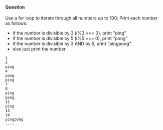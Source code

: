 #### Question

Use a for loop to iterate through all numbers up to 100; Print each number as follows:

  - if the number is divisible by 3 (i%3 === 0), print "ping"
  - if the number is divisible by 5 (i%5 === 0), print "pong"
  - if the number is divisible by 3 AND by 5, print "pingpong"
  - else just print the number

  ```
  1
  2
  ping
  4
  pong
  ping
  7
  8
  ping
  pong
  11
  ping
  13
  14
  pingpong
  ....
  ```
